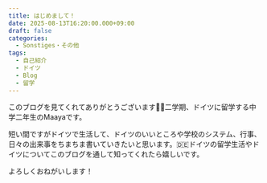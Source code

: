 ```yaml
---
title: はじめまして！
date: 2025-08-13T16:20:00.000+09:00
draft: false
categories:
  - Sonstiges・その他
tags:
  - 自己紹介
  - ドイツ
  - Blog
  - 留学
---
```


このブログを見てくれてありがとうございます🙇‍♀二学期、ドイツに留学する中学二年生のMaayaです。

短い間ですがドイツで生活して、ドイツのいいところや学校のシステム、行事、日々の出来事をちまちま書いていきたいと思います。🇩🇪ドイツの留学生活やドイツについてこのブログを通して知ってくれたら嬉しいです。

よろしくおねがいします！
